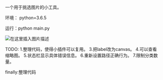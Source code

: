 一个用于挑选图片的小工具。

环境：
python=3.6.5

运行：python main.py

![在这里插入图片描述](https://github.com/jiangfeizi/choose_image/blob/master/pics/%E7%A4%BA%E4%BE%8B%E5%9B%BE%E7%89%87.png)



TODO:
1.整理代码，使得小插件可以复用。
3.把label改为canvas。
4.可以查看缩略图。
5.状态栏显示具体错误信息。
6.重新设置路径正确行为。
7.限制分类数量。


finally:整理代码